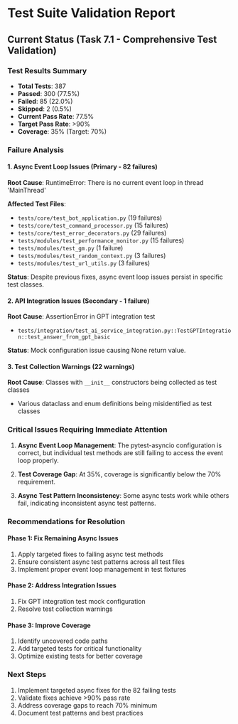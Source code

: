 # Test Suite Validation Report

## Current Status (Task 7.1 - Comprehensive Test Validation)

### Test Results Summary
- **Total Tests**: 387
- **Passed**: 300 (77.5%)
- **Failed**: 85 (22.0%)
- **Skipped**: 2 (0.5%)
- **Current Pass Rate**: 77.5%
- **Target Pass Rate**: >90%
- **Coverage**: 35% (Target: 70%)

### Failure Analysis

#### 1. Async Event Loop Issues (Primary - 82 failures)
**Root Cause**: RuntimeError: There is no current event loop in thread 'MainThread'

**Affected Test Files**:
- `tests/core/test_bot_application.py` (19 failures)
- `tests/core/test_command_processor.py` (15 failures) 
- `tests/core/test_error_decorators.py` (29 failures)
- `tests/modules/test_performance_monitor.py` (15 failures)
- `tests/modules/test_gm.py` (1 failure)
- `tests/modules/test_random_context.py` (3 failures)
- `tests/modules/test_url_utils.py` (3 failures)

**Status**: Despite previous fixes, async event loop issues persist in specific test classes.

#### 2. API Integration Issues (Secondary - 1 failure)
**Root Cause**: AssertionError in GPT integration test
- `tests/integration/test_ai_service_integration.py::TestGPTIntegration::test_answer_from_gpt_basic`

**Status**: Mock configuration issue causing None return value.

#### 3. Test Collection Warnings (22 warnings)
**Root Cause**: Classes with `__init__` constructors being collected as test classes
- Various dataclass and enum definitions being misidentified as test classes

### Critical Issues Requiring Immediate Attention

1. **Async Event Loop Management**: The pytest-asyncio configuration is correct, but individual test methods are still failing to access the event loop properly.

2. **Test Coverage Gap**: At 35%, coverage is significantly below the 70% requirement.

3. **Async Test Pattern Inconsistency**: Some async tests work while others fail, indicating inconsistent async test patterns.

### Recommendations for Resolution

#### Phase 1: Fix Remaining Async Issues
1. Apply targeted fixes to failing async test methods
2. Ensure consistent async test patterns across all test files
3. Implement proper event loop management in test fixtures

#### Phase 2: Address Integration Issues  
1. Fix GPT integration test mock configuration
2. Resolve test collection warnings

#### Phase 3: Improve Coverage
1. Identify uncovered code paths
2. Add targeted tests for critical functionality
3. Optimize existing tests for better coverage

### Next Steps
1. Implement targeted async fixes for the 82 failing tests
2. Validate fixes achieve >90% pass rate
3. Address coverage gaps to reach 70% minimum
4. Document test patterns and best practices